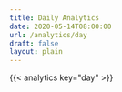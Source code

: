```yaml
---
title: Daily Analytics
date: 2020-05-14T08:00:00
url: /analytics/day
draft: false
layout: plain
---
```


{{< analytics key="day" >}}
